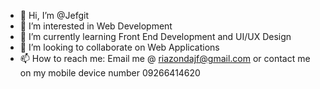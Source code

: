 - 👋 Hi, I’m @Jefgit
- 👀 I’m interested in Web Development
- 🌱 I’m currently learning Front End Development and UI/UX Design
- 💞️ I’m looking to collaborate on Web Applications
- 📫 How to reach me: Email me @ riazondajf@gmail.com or contact me on my mobile device number 09266414620

